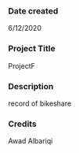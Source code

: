 ### Date created
6/12/2020
### Project Title
ProjectF
### Description
record of bikeshare
### Credits
Awad Albariqi
